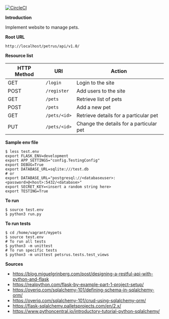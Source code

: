 [![CircleCI](https://circleci.com/gh/Eorate/petsrus/tree/develop.svg?style=shield)](https://circleci.com/gh/Eorate/petsrus/tree/develop)

**Introduction**

Implement website to manage pets.

**Root URL**

```
http://localhost/petrus/api/v1.0/
```

**Resource list**

HTTP Method | URI | Action
------------|-----|-------
GET | `/login` | Login to the site
POST | `/register` | Add users to the site
GET | `/pets` | Retrieve list of pets
POST | `/pets` | Add a new pet
GET | `/pets/<id>` | Retrieve details for a particular pet
PUT | `/pets/<id>` | Change the details for a particular pet

**Sample env file**

```
$ less test.env
export FLASK_ENV=development
export APP_SETTINGS="config.TestingConfig"
export DEBUG=True
export DATABASE_URL=sqlite:///test.db
# or 
export DATABASE_URL="postgresql://<databaseuser>:<password>@<host>:5432/<database>"
export SECRET_KEY=<insert a random string here>
export TESTING=True                         
```

**To run**

```
$ source test.env
$ python3 run.py
```

**To run tests**

```
$ cd /home/vagrant/mypets
$ source test.env
# To run all tests
$ python3 -m unittest
# To run specific tests
$ python3 -m unittest petsrus.tests.test_views
```

**Sources**

- https://blog.miguelgrinberg.com/post/designing-a-restful-api-with-python-and-flask
- https://realpython.com/flask-by-example-part-1-project-setup/
- https://overiq.com/sqlalchemy-101/defining-schema-in-sqlalchemy-orm/
- https://overiq.com/sqlalchemy-101/crud-using-sqlalchemy-orm/
- https://flask-sqlalchemy.palletsprojects.com/en/2.x/
- https://www.pythoncentral.io/introductory-tutorial-python-sqlalchemy/
